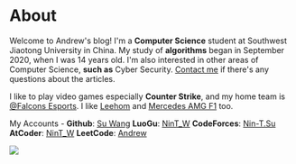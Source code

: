 # About

Welcome to Andrew's blog! I'm a **Computer Science** student at Southwest Jiaotong University in China. My study of **algorithms** began in September 2020, when I was 14 years old. I'm also interested in other areas of Computer Science, **such as** Cyber Security.  [Contact me](https://www.instagram.com/SuWang_06/) if there's any questions about the articles.

I like to play video games especially **Counter Strike**, and my home team is [@Falcons Esports](https://x.com/FalconsEsport). I like [Leehom](https://www.instagram.com/wangleehom/) and [Mercedes AMG F1](https://x.com/MercedesAMGF1) too.

My Accounts - **Github**: [Su Wang](https://github.com/NinT-W) **LuoGu**: [NinT_W](https://www.luogu.com.cn/user/464366)   **CodeForces**: [Nin-T.Su](https://codeforces.com/profile/Nin-T.Su) **AtCoder**: [NinT_W](https://atcoder.jp/users/NinT_W) **LeetCode**: [Andrew](https://leetcode.cn/u/silly-einsteinn1r/)

![](https://cdn.luogu.com.cn/upload/image_hosting/23nqrhkx.png)
